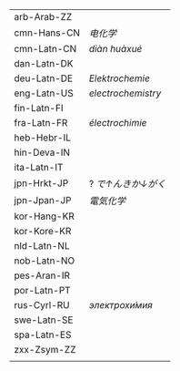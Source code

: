 | | |
|-|-|
| arb-Arab-ZZ |  |
| cmn-Hans-CN | _电化学_ |
| cmn-Latn-CN | _diàn huàxué_ |
| dan-Latn-DK |  |
| deu-Latn-DE | _Elektrochemie_ |
| eng-Latn-US | _electrochemistry_ |
| fin-Latn-FI |  |
| fra-Latn-FR | _électrochimie_ |
| heb-Hebr-IL |  |
| hin-Deva-IN |  |
| ita-Latn-IT |  |
| jpn-Hrkt-JP | ? _で↑んきか↓がく_ |
| jpn-Jpan-JP | _電気化学_ |
| kor-Hang-KR |  |
| kor-Kore-KR |  |
| nld-Latn-NL |  |
| nob-Latn-NO |  |
| pes-Aran-IR |  |
| por-Latn-PT |  |
| rus-Cyrl-RU | _электрохи́мия_ |
| swe-Latn-SE |  |
| spa-Latn-ES |  |
| zxx-Zsym-ZZ |  |
|  |  |

